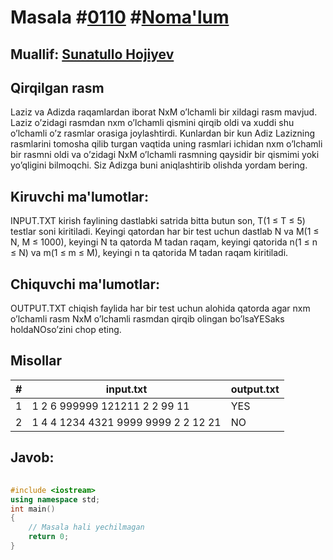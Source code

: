 
<h1>Masala #<a href="https://robocontest.uz/tasks/0110">0110</a> #<a href="https://robocontest.uz/tasks?category=1">Noma'lum</a></h1>
<h2> Muallif: <a href="https://robocontest.uz/profile/sunnat">Sunatullo Hojiyev</a></h2>
<h2>Qirqilgan rasm</h2>
<p>Laziz va Adizda raqamlardan iborat NxM o’lchamli bir xildagi rasm mavjud. Laziz o’zidagi rasmdan nxm o’lchamli qismini qirqib oldi va xuddi shu o’lchamli o’z rasmlar orasiga joylashtirdi. Kunlardan bir kun Adiz Lazizning rasmlarini tomosha qilib turgan vaqtida uning rasmlari ichidan nxm o’lchamli bir rasmni oldi va o’zidagi NxM o’lchamli rasmning qaysidir bir qismimi yoki yo’qligini bilmoqchi. Siz Adizga buni aniqlashtirib olishda yordam bering.</p>
<h2>Kiruvchi ma'lumotlar:</h2>
<p>INPUT.TXT kirish faylining dastlabki satrida bitta butun son, T(1 ≤ T ≤ 5) testlar soni kiritiladi. Keyingi qatordan har bir test uchun dastlab N va M(1 ≤ N, M ≤ 1000), keyingi N ta qatorda M tadan raqam, keyingi qatorida n(1 ≤ n ≤ N) va m(1 ≤ m ≤ M), keyingi n ta qatorida M tadan raqam kiritiladi.</p>
<h2>Chiquvchi ma'lumotlar:</h2>
<p>OUTPUT.TXT chiqish faylida har bir test uchun alohida qatorda agar nxm o’lchamli rasm NxM o’lchamli rasmdan qirqib olingan bo’lsaYESaks holdaNOso’zini chop eting.</p>
<h2>Misollar</h2>
<table>
    <thead>
        <tr>
            <th>#</th>
            <th>input.txt</th>
            <th>output.txt</th>
        </tr>
    </thead>
    <tbody>
            <tr>
                <td>1</td>
                <td>1
2 6
999999
121211
2 2
99
11</td>
                <td>YES</td>
            </tr>
            <tr>
                <td>2</td>
                <td>1
4 4
1234
4321
9999
9999
2 2
12
21</td>
                <td>NO</td>
            </tr>
    </tbody>
    </table>
    
<h2>Javob:</h2>

######
```cpp
#include <iostream>
using namespace std;
int main()
{
    // Masala hali yechilmagan
    return 0;
}
```
